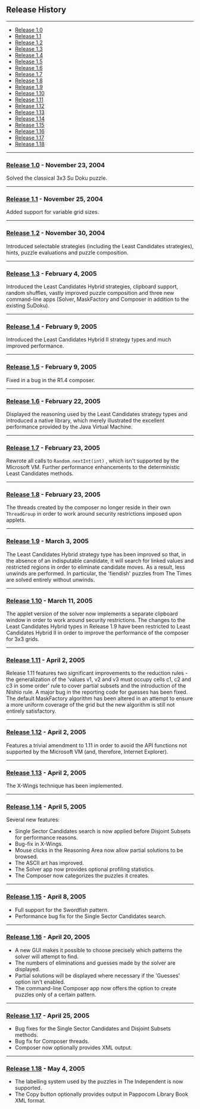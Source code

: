 ## Release History

---

 * [Release 1.0](#R1_0)
 * [Release 1.1](#R1_1)
 * [Release 1.2](#R1_2)
 * [Release 1.3](#R1_3)
 * [Release 1.4](#R1_4)
 * [Release 1.5](#R1_5)
 * [Release 1.6](#R1_6)
 * [Release 1.7](#R1_7)
 * [Release 1.8](#R1_8)
 * [Release 1.9](#R1_9)
 * [Release 1.10](#R1_10)
 * [Release 1.11](#R1_11)
 * [Release 1.12](#R1_12)
 * [Release 1.13](#R1_13)
 * [Release 1.14](#R1_14)
 * [Release 1.15](#R1_15)
 * [Release 1.16](#R1_16)
 * [Release 1.17](#R1_17)
 * [Release 1.18](#R1_18)

---

### [Release 1.0]() - November 23, 2004

Solved the classical 3x3 Su Doku puzzle.

---

### [Release 1.1]() - November 25, 2004

Added support for variable grid sizes.

---

### [Release 1.2]() - November 30, 2004

Introduced selectable strategies (including the Least Candidates strategies), hints, puzzle evaluations and puzzle composition.

---

### [Release 1.3]() - February 4, 2005

Introduced the Least Candidates Hybrid strategies, clipboard support, random shuffles, vastly improved puzzle composition and three new command-line apps (Solver, MaskFactory and Composer in addition to the existing SuDoku).

---

### [Release 1.4]() - February 9, 2005

Introduced the Least Candidates Hybrid II strategy types and much improved performance.

---

### [Release 1.5]() - February 9, 2005

Fixed in a bug in the R1.4 composer.

---

### [Release 1.6]() - February 22, 2005

Displayed the reasoning used by the Least Candidates strategy types and introduced a native library, which merely illustrated the excellent performance provided by the Java Virtual Machine.

---

### [Release 1.7]() - February 23, 2005

Rewrote all calls to `Random.nextInt(int)` , which isn't supported by the Microsoft VM. Further performance enhancements to the deterministic Least Candidates methods.

---

### [Release 1.8]() - February 23, 2005

The threads created by the composer no longer reside in their own `ThreadGroup` in order to work around security restrictions imposed upon applets.

---

### [Release 1.9]() - March 3, 2005

The Least Candidates Hybrid strategy type has been improved so that, in the absence of an indisputable candidate, it will search for linked values and restricted regions in order to eliminate candidate moves. As a result, less unwinds are performed. In particular, the 'fiendish' puzzles from The Times are solved entirely without unwinds.

---

### [Release 1.10]() - March 11, 2005

The applet version of the solver now implements a separate clipboard window in order to work around security restrictions. The changes to the Least Candidates Hybrid types in Release 1.9 have been restricted to Least Candidates Hybrid II in order to improve the performance of the composer for 3x3 grids.

---

### [Release 1.11]() - April 2, 2005

Release 1.11 features two significant improvements to the reduction rules - the generalization of the 'values v1, v2 and v3 must occupy cells c1, c2 and c3 in some order' rule to cover partial subsets and the introduction of the Nishio rule. A major bug in the reporting code for guesses has been fixed. The default MaskFactory algorithm has been altered in an attempt to ensure a more uniform coverage of the grid but the new algorithm is still not entirely satisfactory.

---

### [Release 1.12]() - April 2, 2005

Features a trivial amendment to 1.11 in order to avoid the API functions not supported by the Microsoft VM (and, therefore, Internet Explorer).

---

### [Release 1.13]() - April 2, 2005

The X-Wings technique has been implemented.

---

### [Release 1.14]() - April 5, 2005

Several new features:

* Single Sector Candidates search is now applied before Disjoint Subsets for performance reasons.
* Bug-fix in X-Wings.
* Mouse clicks in the Reasoning Area now allow partial solutions to be browsed.
* The ASCII art has improved.
* The Solver app now provides optional profiling statistics.
* The Composer now categorizes the puzzles it creates.

---

### [Release 1.15]() - April 8, 2005

* Full support for the Swordfish pattern.
* Performance bug fix for the Single Sector Candidates search.

---

### [Release 1.16]() - April 20, 2005

* A new GUI makes it possible to choose precisely which patterns the solver will attempt to find.
* The numbers of eliminations and guesses made by the solver are displayed.
* Partial solutions will be displayed where necessary if the 'Guesses' option isn't enabled.
* The command-line Composer app now offers the option to create puzzles only of a certain pattern.

---

### [Release 1.17]() - April 25, 2005

* Bug fixes for the Single Sector Candidates and Disjoint Subsets methods.
* Bug fix for Composer threads.
* Composer now optionally provides XML output.

---

### [Release 1.18]() - May 4, 2005

* The labelling system used by the puzzles in The Independent is now supported.
* The Copy button optionally provides output in Pappocom Library Book XML format.

&nbsp;

